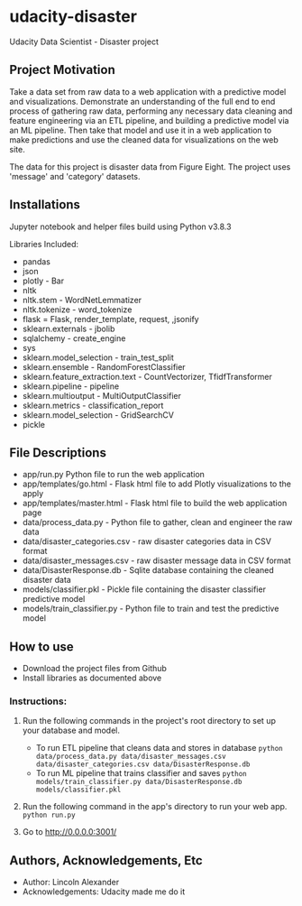# udacity-disaster
Udacity Data Scientist - Disaster project


## Project Motivation
Take a data set from raw data to a web application with a predictive model and visualizations.  Demonstrate an understanding of the full end to end process of gathering raw data, performing any necessary data cleaning and feature engineering via an ETL pipeline, and building a predictive model via an ML pipeline.  Then take that model and use it in a web application to make predictions and use the cleaned data for visualizations on the web site.

The data for this project is disaster data from Figure Eight.  The project uses 'message' and 'category' datasets.


## Installations
Jupyter notebook and helper files build using Python v3.8.3

Libraries Included:
* pandas
* json
* plotly - Bar
* nltk
* nltk.stem - WordNetLemmatizer
* nltk.tokenize - word_tokenize
* flask = Flask, render_template, request, ,jsonify
* sklearn.externals - jbolib
* sqlalchemy - create_engine
* sys
* sklearn.model_selection - train_test_split
* sklearn.ensemble - RandomForestClassifier
* sklearn.feature_extraction.text - CountVectorizer, TfidfTransformer
* sklearn.pipeline - pipeline
* sklearn.multioutput - MultiOutputClassifier
* sklearn.metrics - classification_report
* sklearn.model_selection - GridSearchCV
* pickle


## File Descriptions
* app/run.py Python file to run the web application
* app/templates/go.html - Flask html file to add Plotly visualizations to the apply
* app/templates/master.html - Flask html file to build the web application page
* data/process_data.py - Python file to gather, clean and engineer the raw data
* data/disaster_categories.csv - raw disaster categories data in CSV format
* data/disaster_messages.csv - raw disaster message data in CSV format
* data/DisasterResponse.db - Sqlite database containing the cleaned disaster data
* models/classifier.pkl - Pickle file containing the disaster classifier predictive model
* models/train_classifier.py - Python file to train and test the predictive model

## How to use
* Download the project files from Github
* Install libraries as documented above

### Instructions:
1. Run the following commands in the project's root directory to set up your database and model.

    - To run ETL pipeline that cleans data and stores in database
        `python data/process_data.py data/disaster_messages.csv data/disaster_categories.csv data/DisasterResponse.db`
    - To run ML pipeline that trains classifier and saves
        `python models/train_classifier.py data/DisasterResponse.db models/classifier.pkl`

2. Run the following command in the app's directory to run your web app.
    `python run.py`

3. Go to http://0.0.0.0:3001/



## Authors, Acknowledgements, Etc
* Author:  Lincoln Alexander
* Acknowledgements:  Udacity made me do it
